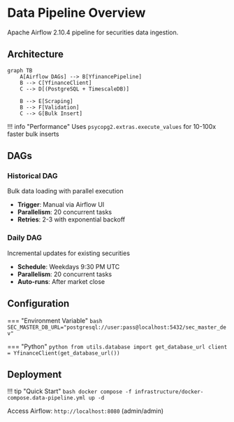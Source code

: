 # Data Pipeline Overview

Apache Airflow 2.10.4 pipeline for securities data ingestion.

## Architecture

```mermaid
graph TB
    A[Airflow DAGs] --> B[YfinancePipeline]
    B --> C[YfinanceClient]
    C --> D[(PostgreSQL + TimescaleDB)]
    
    B --> E[Scraping]
    B --> F[Validation]
    C --> G[Bulk Insert]
```

!!! info "Performance"
    Uses `psycopg2.extras.execute_values` for 10-100x faster bulk inserts

## DAGs

### Historical DAG
Bulk data loading with parallel execution

- **Trigger**: Manual via Airflow UI
- **Parallelism**: 20 concurrent tasks
- **Retries**: 2-3 with exponential backoff

### Daily DAG
Incremental updates for existing securities

- **Schedule**: Weekdays 9:30 PM UTC
- **Parallelism**: 20 concurrent tasks
- **Auto-runs**: After market close

## Configuration

=== "Environment Variable"
    ```bash
    SEC_MASTER_DB_URL="postgresql://user:pass@localhost:5432/sec_master_dev"
    ```

=== "Python"
    ```python
    from utils.database import get_database_url
    client = YfinanceClient(get_database_url())
    ```

## Deployment

!!! tip "Quick Start"
    ```bash
    docker compose -f infrastructure/docker-compose.data-pipeline.yml up -d
    ```

Access Airflow: `http://localhost:8080` (admin/admin)

